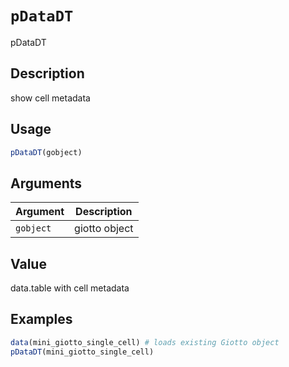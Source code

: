 # `pDataDT`

pDataDT


## Description

show cell metadata


## Usage

```r
pDataDT(gobject)
```


## Arguments

Argument      |Description
------------- |----------------
`gobject`     |     giotto object


## Value

data.table with cell metadata


## Examples

```r
data(mini_giotto_single_cell) # loads existing Giotto object
pDataDT(mini_giotto_single_cell)
```


